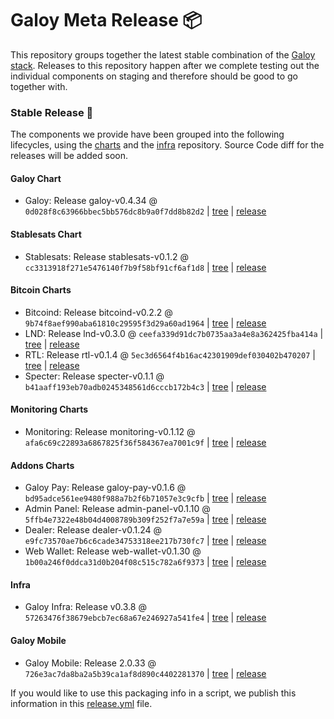 # Galoy Meta Release 📦

This repository groups together the latest stable combination of the [Galoy stack](https://github.com/GaloyMoney/awesome-galoy#tech-components). 
Releases to this repository happen after we complete testing out the individual components on staging and therefore should be good to go together with.

### Stable Release 🎉

The components we provide have been grouped into the following lifecycles, using the [charts](https://github.com/GaloyMoney/charts) and the [infra](https://github.com/GaloyMoney/galoy-infra) repository. 
Source Code diff for the releases will be added soon.

#### Galoy Chart
- Galoy: Release galoy-v0.4.34 @ `0d028f8c63966bbec5bb576dc8b9a0f7dd8b82d2` | [tree](https://github.com/GaloyMoney/charts/tree/0d028f8c63966bbec5bb576dc8b9a0f7dd8b82d2/charts/galoy) | [release](https://github.com/GaloyMoney/charts/releases/tag/galoy-v0.4.34)

#### Stablesats Chart
- Stablesats: Release stablesats-v0.1.2 @ `cc3313918f271e5476140f7b9f58bf91cf6af1d8` | [tree](https://github.com/GaloyMoney/charts/tree/cc3313918f271e5476140f7b9f58bf91cf6af1d8/charts/stablesats) | [release](https://github.com/GaloyMoney/charts/releases/tag/stablesats-v0.1.2)

#### Bitcoin Charts
- Bitcoind: Release bitcoind-v0.2.2 @ `9b74f8aef990aba61810c29595f3d29a60ad1964` | [tree](https://github.com/GaloyMoney/charts/tree/9b74f8aef990aba61810c29595f3d29a60ad1964/charts/bitcoind) | [release](https://github.com/GaloyMoney/charts/releases/tag/bitcoind-v0.2.2)
- LND: Release lnd-v0.3.0 @ `ceefa339d91dc7b0735aa3a4e8a362425fba414a` | [tree](https://github.com/GaloyMoney/charts/tree/ceefa339d91dc7b0735aa3a4e8a362425fba414a/charts/lnd) | [release](https://github.com/GaloyMoney/charts/releases/tag/lnd-v0.3.0)
- RTL: Release rtl-v0.1.4 @ `5ec3d6564f4b16ac42301909def030402b470207` | [tree](https://github.com/GaloyMoney/charts/tree/5ec3d6564f4b16ac42301909def030402b470207/charts/rtl) | [release](https://github.com/GaloyMoney/charts/releases/tag/rtl-v0.1.4)
- Specter: Release specter-v0.1.1 @ `b41aaff193eb70adb0245348561d6cccb172b4c3` | [tree](https://github.com/GaloyMoney/charts/tree/b41aaff193eb70adb0245348561d6cccb172b4c3/charts/specter) | [release](https://github.com/GaloyMoney/charts/releases/tag/specter-v0.1.1)

#### Monitoring Charts
- Monitoring: Release monitoring-v0.1.12 @ `afa6c69c22893a6867825f36f584367ea7001c9f` | [tree](https://github.com/GaloyMoney/charts/tree/afa6c69c22893a6867825f36f584367ea7001c9f/charts/monitoring) | [release](https://github.com/GaloyMoney/charts/releases/tag/monitoring-v0.1.12)

#### Addons Charts
- Galoy Pay: Release galoy-pay-v0.1.6 @ `bd95adce561ee9480f988a7b2f6b71057e3c9cfb` | [tree](https://github.com/GaloyMoney/charts/tree/bd95adce561ee9480f988a7b2f6b71057e3c9cfb/charts/galoy-pay) | [release](https://github.com/GaloyMoney/charts/releases/tag/galoy-pay-v0.1.6)
- Admin Panel: Release admin-panel-v0.1.10 @ `5ffb4e7322e48b04d4008789b309f252f7a7e59a` | [tree](https://github.com/GaloyMoney/charts/tree/5ffb4e7322e48b04d4008789b309f252f7a7e59a/charts/admin-panel) | [release](https://github.com/GaloyMoney/charts/releases/tag/admin-panel-v0.1.10)
- Dealer: Release dealer-v0.1.24 @ `e9fc73570ae7b6c6cade34753318ee217b730fc7` | [tree](https://github.com/GaloyMoney/charts/tree/e9fc73570ae7b6c6cade34753318ee217b730fc7/charts/dealer) | [release](https://github.com/GaloyMoney/charts/releases/tag/dealer-v0.1.24)
- Web Wallet: Release web-wallet-v0.1.30 @ `1b00a246f0ddca31d0b204f08c515c782a6f9373` | [tree](https://github.com/GaloyMoney/charts/tree/1b00a246f0ddca31d0b204f08c515c782a6f9373/charts/web_wallet) | [release](https://github.com/GaloyMoney/charts/releases/tag/web-wallet-v0.1.30)

#### Infra

- Galoy Infra: Release v0.3.8 @ `57263476f38679ebcb7ec68a67e246927a541fe4` | [tree](https://github.com/GaloyMoney/galoy-infra/tree/57263476f38679ebcb7ec68a67e246927a541fe4) | [release](https://github.com/GaloyMoney/galoy-infra/releases/tag/v0.3.8)

#### Galoy Mobile

- Galoy Mobile: Release 2.0.33 @ `726e3ac7da8ba2a5b39ca1af8d890c4402281370` | [tree](https://github.com/GaloyMoney/galoy-mobile/tree/726e3ac7da8ba2a5b39ca1af8d890c4402281370) | [release](https://github.com/GaloyMoney/galoy-mobile/releases/tag/2.0.33)

If you would like to use this packaging info in a script, we publish this information in this [release.yml](./release.yml) file.
